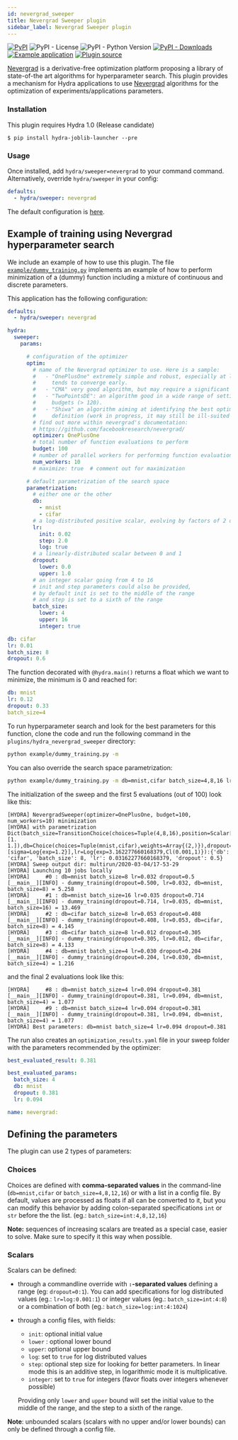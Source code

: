 ```yaml
---
id: nevergrad_sweeper
title: Nevergrad Sweeper plugin
sidebar_label: Nevergrad Sweeper plugin
---
```


[![PyPI](https://img.shields.io/pypi/v/hydra-nevergrad-sweeper)](https://pypi.org/project/hydra-nevergrad-sweeper/)
![PyPI - License](https://img.shields.io/pypi/l/hydra-nevergrad-sweeper)
![PyPI - Python Version](https://img.shields.io/pypi/pyversions/hydra-nevergrad-sweeper)
[![PyPI - Downloads](https://img.shields.io/pypi/dm/hydra-nevergrad-sweeper.svg)](https://pypistats.org/packages/hydra-nevergrad-sweeper)
[![Example application](https://img.shields.io/badge/-Example%20application-informational)](https://github.com/facebookresearch/hydra/tree/master/plugins/hydra_nevergrad_sweeper/example)
[![Plugin source](https://img.shields.io/badge/-Plugin%20source-informational)](https://github.com/facebookresearch/hydra/tree/master/plugins/hydra_nevergrad_sweeper)


[Nevergrad](https://facebookresearch.github.io/nevergrad/) is a derivative-free optimization platform proposing a library of state-of-the art algorithms for hyperparameter search. This plugin provides a mechanism for Hydra applications to use [Nevergrad](https://facebookresearch.github.io/nevergrad/) algorithms for the optimization of experiments/applications parameters.

### Installation
This plugin requires Hydra 1.0 (Release candidate)
```commandline
$ pip install hydra-joblib-launcher --pre
```

### Usage
Once installed, add `hydra/sweeper=nevergrad` to your command command. Alternatively, override `hydra/sweeper` in your config:

```yaml
defaults:
  - hydra/sweeper: nevergrad
```


The default configuration is [here](https://github.com/facebookresearch/hydra/blob/master/plugins/hydra_nevergrad_sweeper/hydra_plugins/hydra_nevergrad_sweeper/config.py).

## Example of training using Nevergrad hyperparameter search

We include an example of how to use this plugin. The file [`example/dummy_training.py`](plugins/hydra_nevergrad_sweeper/example/dummy_training.py) implements an example of how to perform minimization of a (dummy) function including a mixture of continuous and discrete parameters. 


This application has the following configuration:
```yaml
defaults:
  - hydra/sweeper: nevergrad

hydra:
  sweeper:
    params:

      # configuration of the optimizer
      optim:
        # name of the Nevergrad optimizer to use. Here is a sample:
        #   - "OnePlusOne" extremely simple and robust, especially at low budget, but
        #     tends to converge early.
        #   - "CMA" very good algorithm, but may require a significant budget (> 120)
        #   - "TwoPointsDE": an algorithm good in a wide range of settings, for significant
        #     budgets (> 120).
        #   - "Shiwa" an algorithm aiming at identifying the best optimizer given your input
        #     definition (work in progress, it may still be ill-suited for low budget)
        # find out more within nevergrad's documentation:
        # https://github.com/facebookresearch/nevergrad/
        optimizer: OnePlusOne
        # total number of function evaluations to perform
        budget: 100
        # number of parallel workers for performing function evaluations
        num_workers: 10
        # maximize: true  # comment out for maximization

      # default parametrization of the search space
      parametrization:
        # either one or the other
        db:
          - mnist
          - cifar
        # a log-distributed positive scalar, evolving by factors of 2 on average
        lr:
          init: 0.02
          step: 2.0
          log: true
        # a linearly-distributed scalar between 0 and 1
        dropout:
          lower: 0.0
          upper: 1.0
        # an integer scalar going from 4 to 16
        # init and step parameters could also be provided,
        # by default init is set to the middle of the range
        # and step is set to a sixth of the range
        batch_size:
          lower: 4
          upper: 16
          integer: true

db: cifar
lr: 0.01
batch_size: 8
dropout: 0.6
```

The function decorated with `@hydra.main()` returns a float which we want to minimize, the minimum is 0 and reached for:
```yaml
db: mnist
lr: 0.12
dropout: 0.33
batch_size=4
```

To run hyperparameter search and look for the best parameters for this function, clone the code and run the following command in the `plugins/hydra_nevergrad_sweeper` directory:
```bash
python example/dummy_training.py -m
```

You can also override the search space parametrization:
```bash
python example/dummy_training.py -m db=mnist,cifar batch_size=4,8,16 lr=log:0.001:1 dropout=0:1
```

The initialization of the sweep and the first 5 evaluations (out of 100) look like this:

```text
[HYDRA] NevergradSweeper(optimizer=OnePlusOne, budget=100, num_workers=10) minimization
[HYDRA] with parametrization Dict(batch_size=TransitionChoice(choices=Tuple(4,8,16),position=Scalar[sigma=Log{exp=1.2}],transitions=[1. 1.]),db=Choice(choices=Tuple(mnist,cifar),weights=Array{(2,)}),dropout=Scalar{Cl(0,1)}[sigma=Log{exp=1.2}],lr=Log{exp=3.162277660168379,Cl(0.001,1)}):{'db': 'cifar', 'batch_size': 8, 'lr': 0.03162277660168379, 'dropout': 0.5}
[HYDRA] Sweep output dir: multirun/2020-03-04/17-53-29
[HYDRA] Launching 10 jobs locally
[HYDRA] 	#0 : db=mnist batch_size=8 lr=0.032 dropout=0.5
[__main__][INFO] - dummy_training(dropout=0.500, lr=0.032, db=mnist, batch_size=8) = 5.258
[HYDRA] 	#1 : db=mnist batch_size=16 lr=0.035 dropout=0.714
[__main__][INFO] - dummy_training(dropout=0.714, lr=0.035, db=mnist, batch_size=16) = 13.469
[HYDRA] 	#2 : db=cifar batch_size=8 lr=0.053 dropout=0.408
[__main__][INFO] - dummy_training(dropout=0.408, lr=0.053, db=cifar, batch_size=8) = 4.145
[HYDRA] 	#3 : db=cifar batch_size=8 lr=0.012 dropout=0.305
[__main__][INFO] - dummy_training(dropout=0.305, lr=0.012, db=cifar, batch_size=8) = 4.133
[HYDRA] 	#4 : db=mnist batch_size=4 lr=0.030 dropout=0.204
[__main__][INFO] - dummy_training(dropout=0.204, lr=0.030, db=mnist, batch_size=4) = 1.216
```


and the final 2 evaluations look like this:
```text
[HYDRA] 	#8 : db=mnist batch_size=4 lr=0.094 dropout=0.381
[__main__][INFO] - dummy_training(dropout=0.381, lr=0.094, db=mnist, batch_size=4) = 1.077
[HYDRA] 	#9 : db=mnist batch_size=4 lr=0.094 dropout=0.381
[__main__][INFO] - dummy_training(dropout=0.381, lr=0.094, db=mnist, batch_size=4) = 1.077
[HYDRA] Best parameters: db=mnist batch_size=4 lr=0.094 dropout=0.381
```


The run also creates an `optimization_results.yaml` file in your sweep folder with the parameters recommended by the optimizer:
```yaml
best_evaluated_result: 0.381

best_evaluated_params:
  batch_size: 4
  db: mnist
  dropout: 0.381
  lr: 0.094

name: nevergrad:
```

## Defining the parameters

The plugin can use 2 types of parameters:

### Choices

Choices are defined with **comma-separated values** in the command-line (`db=mnist,cifar` or `batch_size=4,8,12,16`) or with a list in a config file.
By default, values are processed as floats if all can be converted to it, but you can modify this behavior by adding colon-separated specifications `int` or `str` before the the list. (eg.: `batch_size=int:4,8,12,16`)

**Note:** sequences of increasing scalars are treated as a special case, easier to solve. Make sure to specify it this way when possible.

### Scalars
Scalars can be defined:

- through a commandline override with **`:`-separated values** defining a range (eg: `dropout=0:1`).
You can add specifications for log distributed values (eg.: `lr=log:0.001:1`) or integer values (eg.: `batch_size=int:4:8`)
or a combination of both (eg.: `batch_size=log:int:4:1024`)

- through a config files, with fields:
  - `init`: optional initial value
  - `lower` : optional lower bound
  - `upper`: optional upper bound
  - `log`: set to `true` for log distributed values
  - `step`: optional step size for looking for better parameters. In linear mode this is an additive step, in logarithmic mode it
    is multiplicative. 
  - `integer`: set to `true` for integers (favor floats over integers whenever possible)

  Providing only `lower` and `upper` bound will set the initial value to the middle of the range, and the step to a sixth of the range.

**Note**: unbounded scalars (scalars with no upper and/or lower bounds) can only be defined through a config file.

